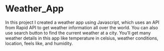 # Weather_App
In this project I created a weather app using Javascript, which uses an API from Rapid API to get weather information all over the world. You can also use search button to find the current weather at a city. You’ll get many weather details in this app like temperature in celsius, weather conditions, location, feels like, and humidity.
